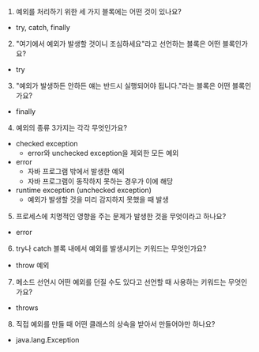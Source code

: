 1. 예외를 처리하기 위한 세 가지 블록에는 어떤 것이 있나요?
- try, catch, finally
2. "여기에서 예외가 발생할 것이니 조심하세요"라고 선언하는 블록은 어떤 블록인가요?
- try
3. "예외가 발생하든 안하든 얘는 반드시 실행되어야 됩니다."라는 블록은 어떤 블록인가요?
- finally
4. 예외의 종류 3가지는 각각 무엇인가요?
- checked exception
  - error와 unchecked exception을 제외한 모든 예외
- error
  - 자바 프로그램 밖에서 발생한 예외
  - 자바 프로그램이 동작하지 못하는 경우가 이에 해당
- runtime exception (unchecked exception)
  - 예외가 발생할 것을 미리 감지하지 못했을 때 발생
5. 프로세스에 치명적인 영향을 주는 문제가 발생한 것을 무엇이라고 하나요?
- error
6. try나 catch 블록 내에서 예외를 발생시키는 키워드는 무엇인가요?
- throw 예외
7. 메소드 선언시 어떤 예외를 던질 수도 있다고 선언할 때 사용하는 키워드는 무엇인가요?
- throws
8. 직접 예외를 만들 때 어떤 클래스의 상속을 받아서 만들어야만 하나요?
- java.lang.Exception
